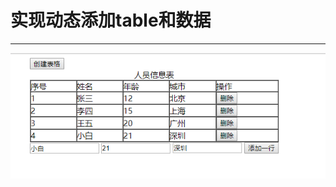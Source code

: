 # 实现动态添加table和数据
------------

![create_table](https://github.com/hannoch/demo/blob/master/JavaScript/create_table/table.png)

